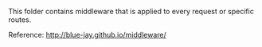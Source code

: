 This folder contains middleware that is applied to every request or specific
routes.

Reference: http://blue-jay.github.io/middleware/